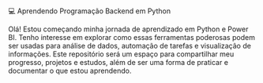 💻 Aprendendo Programação Backend em Python

  Olá! Estou começando minha jornada de aprendizado em Python e Power BI. Tenho interesse em explorar como essas 
 ferramentas poderosas podem ser usadas para análise de dados, automação de tarefas e visualização de informações. 
 Este repositório será um espaço para compartilhar meu progresso, projetos e estudos, 
 além de ser uma forma de praticar e documentar o que estou aprendendo.
